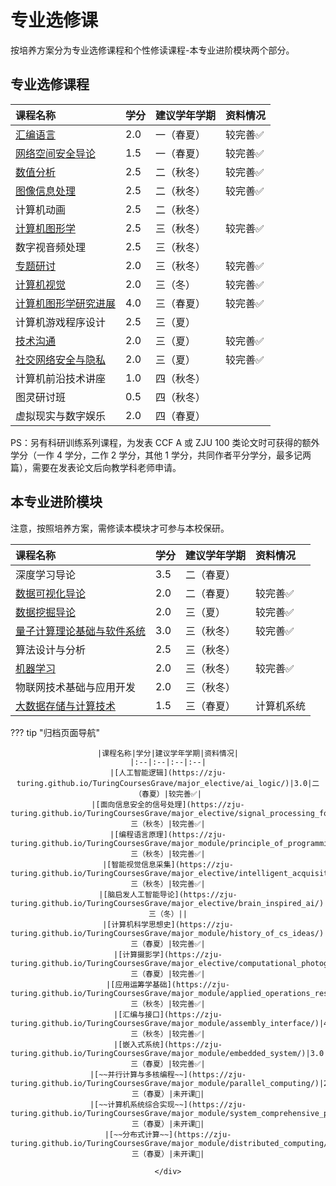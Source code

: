 # 专业选修课

按培养方案分为专业选修课程和个性修读课程-本专业进阶模块两个部分。

<style>
.md-typeset table:not([class]) th {
    min-width: 1em;
}
</style>

## 专业选修课程

<div style="text-align: center" markdown="1">

|课程名称|学分|建议学年学期|资料情况|
|:--|:--|:--|:--|
|[汇编语言](../assemble/)|2.0|一（春夏）|较完善✅|
|[网络空间安全导论](../cyberspace_security/)|1.5|一（春夏）|较完善✅|
|[数值分析](../numerical_analysis/)|2.5|二（秋冬）|较完善✅|
|[图像信息处理](../digital_image_processing/)|2.5|二（秋冬）|较完善✅|
|计算机动画|2.5|二（秋冬）||
|[计算机图形学](../computer_graphics/)|2.5|三（秋冬）|较完善✅|
|数字视音频处理|2.5|三（秋冬）||
|[专题研讨](../special_discussion/)|2.0|三（秋冬）|较完善✅|
|[计算机视觉](../computer_vision/)|2.0|三（冬）|较完善✅|
|[计算机图形学研究进展](../research_advances_in_computer_graphics/)|4.0|三（春夏）|较完善✅|
|计算机游戏程序设计|2.5|三（夏）||
|[技术沟通](../technology_communication/)|2.0|三（夏）|较完善✅|
|[社交网络安全与隐私](../social_network_security/)|2.0|三（夏）|较完善✅|
|计算机前沿技术讲座|1.0|四（秋冬）||
|图灵研讨班|0.5|四（秋冬）||
|虚拟现实与数字娱乐|2.0|四（春夏）||

</div>

PS：另有科研训练系列课程，为发表 CCF A 或 ZJU 100 类论文时可获得的额外学分（一作 4 学分，二作 2 学分，其他 1 学分，共同作者平分学分，最多记两篇），需要在发表论文后向教学科老师申请。

## 本专业进阶模块

注意，按照培养方案，需修读本模块才可参与本校保研。

<div style="text-align: center" markdown="1">

|课程名称|学分|建议学年学期|资料情况|
|:--|:--|:--|:--|
|深度学习导论|3.5|二（春夏）||
|[数据可视化导论](../introduction_to_data_visualization/)|2.0|二（春夏）|较完善✅|
|[数据挖掘导论](../data_mining/)|2.0|三（夏）|较完善✅|
|[量子计算理论基础与软件系统](../quantum_computing/)|3.0|三（秋冬）|较完善✅|
|算法设计与分析|2.5|三（秋冬）||
|[机器学习](../machine_learning/)|2.0|三（秋冬）|较完善✅|
|物联网技术基础与应用开发|2.0|三（秋冬）||
|[大数据存储与计算技术](../big_data_storage/)|1.5|三（春夏）|计算机系统|较完善✅|

</div>

??? tip "归档页面导航"
    <div style="text-align: center" markdown="1">

    |课程名称|学分|建议学年学期|资料情况|
    |:--|:--|:--|:--|
    |[人工智能逻辑](https://zju-turing.github.io/TuringCoursesGrave/major_elective/ai_logic/)|3.0|二（春夏）|较完善✅|
    |[面向信息安全的信号处理](https://zju-turing.github.io/TuringCoursesGrave/major_elective/signal_processing_for_cybersecurity/)|2.0|三（秋冬）|较完善✅|
    |[编程语言原理](https://zju-turing.github.io/TuringCoursesGrave/major_module/principle_of_programming_languages)|2.0|三（秋冬）|较完善✅|
    |[智能视觉信息采集](https://zju-turing.github.io/TuringCoursesGrave/major_elective/intelligent_acquisition_of_visual_information/)|2.5|三（秋冬）|较完善✅|
    |[脑启发人工智能导论](https://zju-turing.github.io/TuringCoursesGrave/major_elective/brain_inspired_ai/)|3.0|三（冬）||
    |[计算机科学思想史](https://zju-turing.github.io/TuringCoursesGrave/major_module/history_of_cs_ideas/)|2.0|三（春夏）|较完善✅|
    |[计算摄影学](https://zju-turing.github.io/TuringCoursesGrave/major_elective/computational_photography/)|4.0|三（春夏）|较完善✅|
    |[应用运筹学基础](https://zju-turing.github.io/TuringCoursesGrave/major_module/applied_operations_research/)|3.5|三（秋冬）|较完善✅|
    |[汇编与接口](https://zju-turing.github.io/TuringCoursesGrave/major_module/assembly_interface/)|4.5|三（秋冬）|较完善✅|
    |[嵌入式系统](https://zju-turing.github.io/TuringCoursesGrave/major_module/embedded_system/)|3.0|三（春夏）|较完善✅|
    |[~~并行计算与多核编程~~](https://zju-turing.github.io/TuringCoursesGrave/major_module/parallel_computing/)|2.5|三（春夏）|未开课🚫|
    |[~~计算机系统综合实现~~](https://zju-turing.github.io/TuringCoursesGrave/major_module/system_comprehensive_practice/)|5.0|三（春夏）|未开课🚫|
    |[~~分布式计算~~](https://zju-turing.github.io/TuringCoursesGrave/major_module/distributed_computing/)|2.5|三（春夏）|未开课🚫|

    </div>